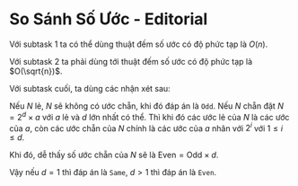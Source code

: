 # So Sánh Số Ước - Editorial

Với subtask $1$ ta có thể dùng thuật đếm số ước có độ phức tạp là $O(n)$.

Với subtask $2$ ta phải dùng tới thuật đếm số ước có độ phức tạp là $O(\sqrt{n})$.

Với subtask cuối, ta dùng các nhận xét sau:

Nếu $N$ lẻ, $N$ sẽ không có ước chẵn, khi đó đáp án là `Odd`.
Nếu $N$ chẵn đặt $N=2^d \times a$ với $a$ lẻ và $d$ lớn nhất có thể. Thì khi đó các ước lẻ của $N$ là các ước của $a,$ còn các ước chẵn của $N$ chính là các ước của $a$ nhân với $2^i$ với $1 \le i \le d$.

Khi đó, dễ thấy số ước chẵn của $N$ sẽ là $\text{Even} = \text{Odd} \times d$.

Vậy nếu $d = 1$ thì đáp án là `Same`, $d > 1$ thì đáp án là `Even`.